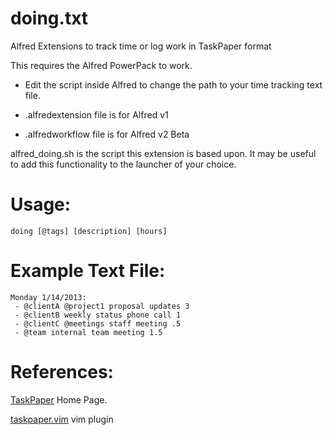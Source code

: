 doing.txt
=========

Alfred Extensions to track time or log work in TaskPaper format

This requires the Alfred PowerPack to work.

- Edit the script inside Alfred to change the path to your time tracking text
  file.

- .alfredextension file is for Alfred v1
- .alfredworkflow file is for Alfred v2 Beta

alfred_doing.sh is the script this extension is based upon. It may be useful
to add this functionality to the launcher of your choice.

# Usage:

    doing [@tags] [description] [hours]

# Example Text File:

    Monday 1/14/2013:
     - @clientA @project1 proposal updates 3
     - @clientB weekly status phone call 1
     - @clientC @meetings staff meeting .5
     - @team internal team meeting 1.5

# References:

[TaskPaper](http://www.hogbaysoftware.com/products/taskpaper "TaskPaper") Home
Page.

[taskpaper.vim](https://github.com/davidoc/taskpaper.vim "taskpaper.vim") vim
plugin
